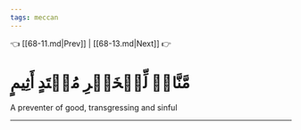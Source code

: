 ```yaml
---
tags: meccan
---
```


👈 [[68-11.md|Prev]] | [[68-13.md|Next]] 👉

# مَّنَّاعٖ لِّلۡخَيۡرِ مُعۡتَدٍ أَثِيمٍ

A preventer of good, transgressing and sinful

---

